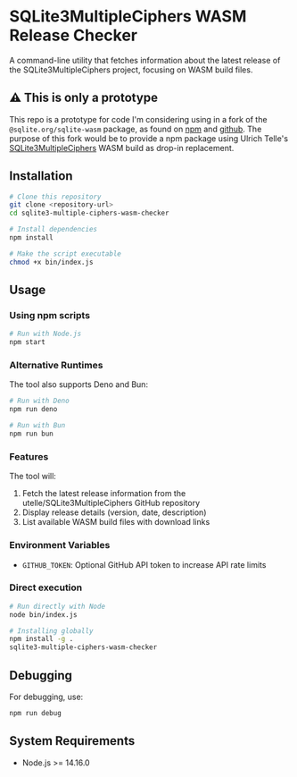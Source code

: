 # SQLite3MultipleCiphers WASM Release Checker
A command-line utility that fetches information about the latest release of the SQLite3MultipleCiphers project, focusing on WASM build files.

## ⚠️ This is only a prototype
This repo is a prototype for code I'm considering using in a fork of the `@sqlite.org/sqlite-wasm` package, as found on [npm](https://www.npmjs.com/package/@sqlite.org/sqlite-wasm) and [github](https://github.com/sqlite/sqlite-wasm).
The purpose of this fork would be to provide a npm package using  Ulrich Telle's  [SQLite3MultipleCiphers](https://github.com/utelle/SQLite3MultipleCiphers) WASM build as drop-in replacement.


## Installation
```bash
# Clone this repository
git clone <repository-url>
cd sqlite3-multiple-ciphers-wasm-checker

# Install dependencies 
npm install

# Make the script executable
chmod +x bin/index.js
```

## Usage
### Using npm scripts
```bash
# Run with Node.js
npm start
```

### Alternative Runtimes
The tool also supports Deno and Bun:

```bash
# Run with Deno
npm run deno

# Run with Bun
npm run bun
```

### Features
The tool will:
1. Fetch the latest release information from the utelle/SQLite3MultipleCiphers GitHub repository
2. Display release details (version, date, description)
3. List available WASM build files with download links

### Environment Variables
- `GITHUB_TOKEN`: Optional GitHub API token to increase API rate limits

### Direct execution
```bash
# Run directly with Node
node bin/index.js

# Installing globally
npm install -g .
sqlite3-multiple-ciphers-wasm-checker
```

## Debugging
For debugging, use:
```bash
npm run debug
```

## System Requirements
- Node.js >= 14.16.0
